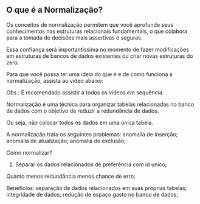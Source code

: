 ## O que é a Normalização?

Os conceitos de normalização permitem que você aprofunde seus conhecimentos nas estruturas relacionais fundamentais, o que colabora para a tomada de decisões mais assertivas e seguras.

Essa confiança será importantíssima no momento de fazer modificações em estruturas de bancos de dados existentes ou criar novas estruturas do zero.

Para que você possa ter uma ideia do que é e de como funciona a normalização, assista ao vídeo abaixo:

Obs.: É recomendado assistir a todos os vídeos em sequência.

Normalização é uma técnica para organizar tabelas relacionadas no banco de dados com o objetivo de reduzir a redundância de dados.

Ou seja, não colocar todos os dados em uma única tabela.

A normalização trata os seguintes problemas: 
anomalia de inserção;
anomalia de atualização;
anomalia de exclusão;

Como normalizar?

1) Separar os dados relacionados de preferência com id unico;

Quanto menos redundância menos chance de erro;

Benefícios:
separação de dados relacionados em suas próprias tabelas;
integridade de dados;
redução de espaço gasto no banco de dados;   